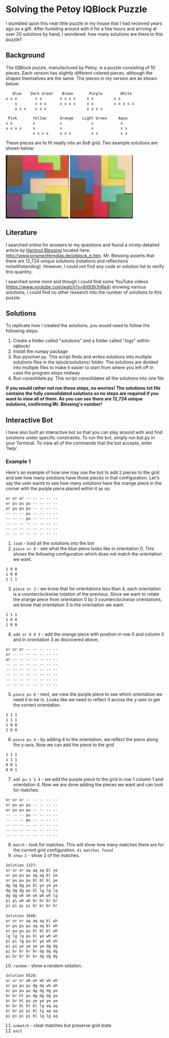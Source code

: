 # Solving the Petoy IQBlock Puzzle

I stumbled upon this neat little puzzle in my house that I had received years ago as a gift. After fumbling around with it for a few hours and arriving at over 20 solutions by hand, I wondered: how many solutions are there to this puzzle?

## Background

The IQBlock puzzle, manufactured by Petoy, is a puzzle consisting of 10 pieces. Each version has slightly different colored pieces, although the shapes themselves are the same. The pieces in my version are as shown below:

```
   Blue    Dark Green    Brown       Purple        White      
x x x        x x        x x x x     x x         x x           
    x        x x x      x x x x     x x         x x x x x     
    x x x    x x x                  x x x x                               
```

```
 Pink       Yellow      Orange    Light Green     Aqua 
x x         x           x             x            x
x x x x     x           x             x            x x
            x x x x     x x x         x x          x x
```

These pieces are to fit neatly into an 8x8 grid. Two example solutions are shown below:

<img src="https://raw.githubusercontent.com/vaibhavram/iqblock/master/hand_solutions/IMG_0387.jpg" width="200" height="200">

<img src="https://raw.githubusercontent.com/vaibhavram/iqblock/master/hand_solutions/IMG_0388.jpg" width="200" height="200">

## Literature

I searched online for answers to my questions and found a nicely-detailed article by [Hartmut Blessing](http://www.prismenfernglas.de/aboutme.html) located here: <http://www.prismenfernglas.de/iqblock_e.htm>. Mr. Blessing asserts that there are 12,724 unique solutions (rotations and reflections notwithstanding). However, I could not find any code or solution list to verify this quantity.

I searched some more and though I could find some YouTube videos (<https://www.youtube.com/watch?v=6jt93h7nRe4>) showing various solutions, I could find no other research into the number of solutions to this puzzle.

## Solutions

To replicate how I created the solutions, you would need to follow the following steps:

1. Create a folder called "solutions" and a folder called "logs" within iqblock/
2. Install the numpy package
3. Run pysolver.py. This script finds and writes solutions into multiple solutions files in the iqlock/solutions/ folder. The solutions are divided into multiple files to make it easier to start from where you left off in case the program stops midway
4. Run consolidate.py. This script consolidates all the solutions into one file

**If you would rather not run these steps, no worries! The solutions.txt file contains the fully consolidated solutions so no steps are required if you want to view all of them. As you can see there are 12,724 unique solutions, confirming Mr. Blessing's number!**

## Interactive Bot

I have also built an interactive bot so that you can play around with and find solutions under specific constraints. To run the bot, simply run bot.py in your Terminal. To view all of the commands that the bot accepts, enter 'help'. 

### Example 1

Here's an example of how one may use the bot to add 2 pieces to the grid and see how many solutions have those pieces in that configuration. Let's say the user wants to see how many solutions have the orange piece in the corner with the purple piece placed within it as so:

```
or or or -- -- -- -- -- 
or pu pu pu -- -- -- -- 
or pu pu pu -- -- -- -- 
-- -- -- pu -- -- -- -- 
-- -- -- pu -- -- -- -- 
-- -- -- -- -- -- -- -- 
-- -- -- -- -- -- -- -- 
-- -- -- -- -- -- -- -- 
```

1. `load` - load all the solutions into the bot
2. `piece or 0` - see what the blue piece looks like in orientation 0. This shows the following configuration which does not match the orientation we want. 
```
1 0 0
1 0 0
1 1 1
```
3. `piece or 3` - we know that for orientations less than 4, each orientation is a counterclockwise rotation of the previous. Since we want to rotate the orange piece from orientation 0 by 3 counterclockwise orientations, we know that orientation 3 is the orientation we want.
```
1 1 1
1 0 0
1 0 0
```
4. `add or 0 0 3` - add the orange piece with position in row 0 and column 0 and in orientation 3 as discovered above.
```
or or or -- -- -- -- -- 
or -- -- -- -- -- -- -- 
or -- -- -- -- -- -- -- 
-- -- -- -- -- -- -- -- 
-- -- -- -- -- -- -- -- 
-- -- -- -- -- -- -- -- 
-- -- -- -- -- -- -- -- 
-- -- -- -- -- -- -- -- 
```
5. `piece pu 0` - next, we view the purple piece to see which orientation we need it to be in. Looks like we need to reflect it across the y-axis to get the correct orientation.
```
1 1 1
1 1 1
1 0 0
1 0 0
```
6. `piece pu 4` - by adding 4 to the orientation, we reflect the piece along the y-axis. Now we can add the piece to the grid
```
1 1 1
1 1 1
0 0 1
0 0 1
```
7. `add pu 1 1 4` - we add the purple piece to the grid in row 1 column 1 and orientation 4. Now we are done adding the pieces we want and can look for matches.
```
or or or -- -- -- -- -- 
or pu pu pu -- -- -- -- 
or pu pu pu -- -- -- -- 
-- -- -- pu -- -- -- -- 
-- -- -- pu -- -- -- -- 
-- -- -- -- -- -- -- -- 
-- -- -- -- -- -- -- -- 
-- -- -- -- -- -- -- -- 
```
8. `match` - look for matches. This will show how many matches there are for the current grid configuration.
`41 matches found`
9. `show 2` - show 2 of the matches.
```
Solution 1327:
or or or aq aq aq bl ye 
or pu pu pu aq aq bl ye 
or pu pu pu bl bl bl ye 
dg dg dg pu bl ye ye ye 
dg dg dg pu bl lg lg lg 
dg dg wh wh wh wh wh lg 
pi pi wh wh br br br br 
pi pi pi pi br br br br 

Solution 1648:
or or or aq aq aq bl wh 
or pu pu pu aq aq bl wh 
or pu pu pu bl bl bl wh 
lg lg lg pu bl ye wh wh 
pi pi lg pu bl ye wh wh 
pi pi ye ye ye ye dg dg 
pi br br br br dg dg dg 
pi br br br br dg dg dg 
```
10. `random` - show a random solution.
```
Solution 8528:
or or or wh wh wh wh wh 
or pu pu pu dg dg wh wh 
or pu pu pu dg dg dg ye 
br br bl pu dg dg dg ye 
br br bl pu ye ye ye ye 
br br bl bl bl lg aq aq 
br br pi pi bl lg aq aq 
pi pi pi pi bl lg lg aq 
```
11. `unmatch` - clear matches but preserve grid state
12. `exit`
